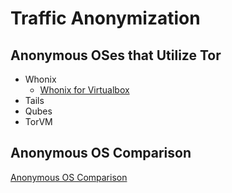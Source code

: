 # Traffic Anonymization

## Anonymous OSes that Utilize Tor

* Whonix
  * [Whonix for Virtualbox](https://www.whonix.org/wiki/VirtualBox/XFCE)
* Tails
* Qubes
* TorVM

## Anonymous OS Comparison

[Anonymous OS Comparison](https://www.whonix.org/wiki/Comparison_with_Others)
